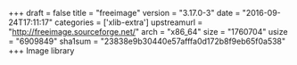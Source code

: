 +++
draft = false
title = "freeimage"
version = "3.17.0-3"
date = "2016-09-24T17:11:17"
categories = ['xlib-extra']
upstreamurl = "http://freeimage.sourceforge.net/"
arch = "x86_64"
size = "1760704"
usize = "6909849"
sha1sum = "23838e9b30440e57afffa0d172b8f9eb65f0a538"
+++
Image library